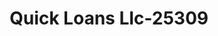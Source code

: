 ---
f_zip-code: 65714
f_state-code: MO
title: Quick Loans Llc-25309
f_phone: 417-725-5010
f_city-only: Nixa
f_address: 1423 S Nicholas Rd Nixa
f_location-unique-id: '25309'
slug: quick-loans-llc-25309
updated-on: '2024-05-30T13:46:58.046Z'
created-on: '2024-05-30T13:36:59.803Z'
published-on: '2024-05-30T13:54:32.469Z'
f_city-state: cms/city/nixa-mo.md
f_company: cms/company/quick-loans-llc.md
f_state: cms/state/missouri.md
layout: '[payday-loan].html'
tags: payday-loan
---